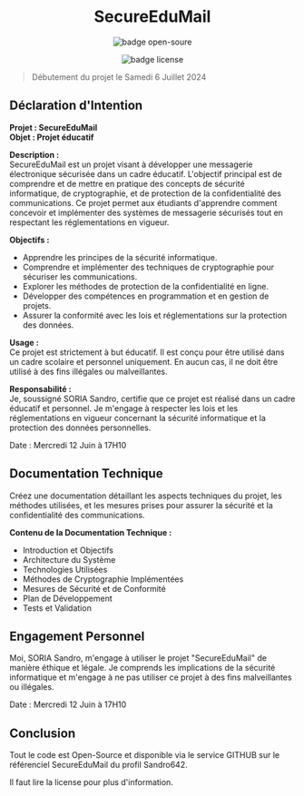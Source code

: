 <h1 align="center">SecureEduMail</h1>
<p align="center"><img src="https://img.shields.io/badge/Open-Source-BDFF00?style=for-the-badge" alt="badge open-soure">
<p align="center"><img src="https://img.shields.io/badge/LICENSE-CC%20BY--NC--SA%204.0-BDFF00?style=for-the-badge" alt="badge license">

> Débutement du projet le Samedi 6 Juillet 2024

## Déclaration d'Intention

**Projet : SecureEduMail**  
**Objet : Projet éducatif**

**Description :**  
SecureEduMail est un projet visant à développer une messagerie électronique sécurisée dans un cadre éducatif. L'objectif principal est de comprendre et de mettre en pratique des concepts de sécurité informatique, de cryptographie, et de protection de la confidentialité des communications. Ce projet permet aux étudiants d'apprendre comment concevoir et implémenter des systèmes de messagerie sécurisés tout en respectant les réglementations en vigueur.

**Objectifs :**
- Apprendre les principes de la sécurité informatique.
- Comprendre et implémenter des techniques de cryptographie pour sécuriser les communications.
- Explorer les méthodes de protection de la confidentialité en ligne.
- Développer des compétences en programmation et en gestion de projets.
- Assurer la conformité avec les lois et réglementations sur la protection des données.

**Usage :**  
Ce projet est strictement à but éducatif. Il est conçu pour être utilisé dans un cadre scolaire et personnel uniquement. En aucun cas, il ne doit être utilisé à des fins illégales ou malveillantes.

**Responsabilité :**  
Je, soussigné SORIA Sandro, certifie que ce projet est réalisé dans un cadre éducatif et personnel. Je m'engage à respecter les lois et les réglementations en vigueur concernant la sécurité informatique et la protection des données personnelles.

Date : Mercredi 12 Juin à 17H10

## Documentation Technique

Créez une documentation détaillant les aspects techniques du projet, les méthodes utilisées, et les mesures prises pour assurer la sécurité et la confidentialité des communications.

**Contenu de la Documentation Technique :**
- Introduction et Objectifs
- Architecture du Système
- Technologies Utilisées
- Méthodes de Cryptographie Implémentées
- Mesures de Sécurité et de Conformité
- Plan de Développement
- Tests et Validation

## Engagement Personnel

Moi, SORIA Sandro, m'engage à utiliser le projet "SecureEduMail" de manière éthique et légale. Je comprends les implications de la sécurité informatique et m'engage à ne pas utiliser ce projet à des fins malveillantes ou illégales.

Date : Mercredi 12 Juin à 17H10

## Conclusion

Tout le code est Open-Source et disponible via le service GITHUB sur le référenciel SecureEduMail du profil Sandro642.

Il faut lire la license pour plus d'information.
